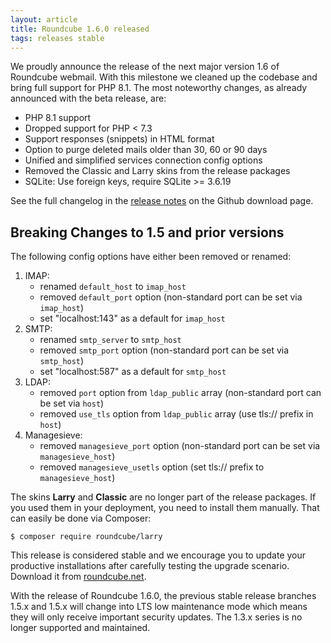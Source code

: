 ```yaml
---
layout: article
title: Roundcube 1.6.0 released
tags: releases stable
---
```

We proudly announce the release of the next major version 1.6 of Roundcube webmail.
With this milestone we cleaned up the codebase and bring full support for PHP 8.1.
The most noteworthy changes, as already announced with the beta release, are:

* PHP 8.1 support
* Dropped support for PHP < 7.3
* Support responses (snippets) in HTML format
* Option to purge deleted mails older than 30, 60 or 90 days
* Unified and simplified services connection config options
* Removed the Classic and Larry skins from the release packages
* SQLite: Use foreign keys, require SQLite >= 3.6.19

See the full changelog in the [release notes](https://github.com/roundcube/roundcubemail/releases/tag/1.6.0)
on the Github download page.

## Breaking Changes to 1.5 and prior versions

The following config options have either been removed or renamed:

1. IMAP:
    - renamed `default_host` to `imap_host`
    - removed `default_port` option (non-standard port can be set via `imap_host`)
    - set "localhost:143" as a default for `imap_host`
2. SMTP:
    - renamed `smtp_server` to `smtp_host`
    - removed `smtp_port` option (non-standard port can be set via `smtp_host`)
    - set "localhost:587" as a default for `smtp_host`
3. LDAP:
    - removed `port` option from `ldap_public` array (non-standard port can be set via `host`)
    - removed `use_tls` option from `ldap_public` array (use tls:// prefix in `host`)
4. Managesieve:
    - removed `managesieve_port` option (non-standard port can be set via `managesieve_host`)
    - removed `managesieve_usetls` option (set tls:// prefix to `managesieve_host`)

The skins **Larry** and **Classic** are no longer part of the release packages.
If you used them in your deployment, you need to install them manually. That can easily be done via Composer:

```
$ composer require roundcube/larry
```

This release is considered stable and we encourage you to update your productive installations 
after carefully testing the upgrade scenario. Download it from [roundcube.net](https://roundcube.net/download).

With the release of Roundcube 1.6.0, the previous stable release branches 1.5.x and 1.5.x will change into LTS low maintenance mode which means they will only receive important security updates. The 1.3.x series is no longer supported and maintained.
